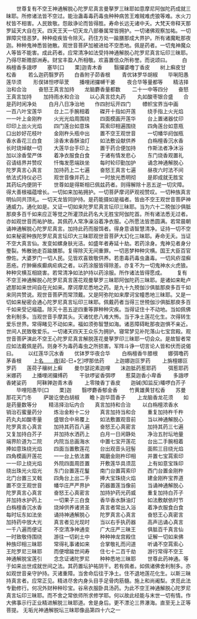 <!-- { "loadSidebar": true } -->
　　世尊复有不空王神通解脱心陀罗尼真言曼拏罗三昧耶如意摩尼阿伽陀药成就三昧耶。所修诸法皆不空过。能治蛊毒毒药毒虫种种病苦王难贼难虎狼等难。水火刀杖皆不相害。人民致敬。怨敌诤论而皆得胜。寿命长远无诸中夭。大梵天帝释天那罗延天大自在天。四天王天一切天龙八部眷属常皆拥护。一切诸佛观察加祐。一切罪障灾怪恶梦。种种疫疾皆令除灭。药住方处一踰膳那成大界护。所有诸魔毗那夜迦。种种鬼神悉皆驰散。观世音菩萨加被进给不空悉地。佩是药者。一切鬼神魔众人等皆不能害。成此药者。应常清净如法受持神通解脱心陀罗尼真言坛印三昧耶。乃得尽斯赡部洲寿。财宝丰盈人所相敬。欢喜置信众所称誉。而说颂曰。
　　白栴檀香多誐啰　　塞毕[口　　栗]迦青木香
　　翳攞婆噜丁香皮　　树上癣皮甘松香
　　若么迦药翳罗药　　白香附子茆香根
　　青优钵罗华胡椒　　毕唎阳愚莲华须
　　形俣钵怛啰荜茇　　播哩闭攞嚩干姜
　　夜合华等量都等　　精洁择治和合治
　　奋怒王真言加持　　龙脑麝香量都数
　　二十一中等四分　　奋怒王真言加持
　　加持雨水和合治　　以心真言捻丸药
　　丸如酸枣银合盛　　合是药时闲净处
　　白月八日净治地　　作四肘坛开四门
　　幖帜宝界当中画　　一百八叶宝莲华
　　台上二手腕相着　　磔开十指如开莲
　　绕手指上火光焰　　一一叶上金刚杵
　　火光光焰周围绕　　四面模画开莲华
　　台上置诸器仗印　　印印上出火光焰
　　四门莲台如意珠　　罥索印相遍围绕
　　四角莲台如意瓶　　口出妙好花枝叶
　　金刚杵头瓶中出　　置不空王观世音
　　一切幡华阏伽瓶　　香水香花三白食
　　涂香末香酥油灯　　如法敷设献供养
　　白栴檀香沉水香　　长时烧焯献一切
　　大莲华台手印上　　置于药合便加持
　　作斯法者净沐浴　　加以涂香莹严体
　　着净衣服食白食　　于诸有情发悲心
　　东门烧香观置礼　　召请结界并赞叹
　　忏悔发愿端趺坐　　每时轮印勤加护
　　诵念神通解脱心　　陀罗真言心真言
　　加持药上二七遍　　奋怒王真言七遍
　　昼夜六时法不间　　依法式持仪必已
　　观世音像并药上　　一时放光悉明彻
　　是即成就无胜宝　　其药坛内便阴干
　　世尊如是得斯相已佩兹药者。则得解除十恶五逆一切灾障。得大善根福蕴增长。一切如来加祐拥护。一切菩萨摩诃萨观视赞叹。一切种族真言明仙同共顶礼。一切天龙皆同护持。是药能摄如是福者。皆由不空王观世音菩萨神通威力。通化如是。又证一切如来陀罗尼真言坛印三昧耶。当为六十二殑伽沙俱胝那庾多百千如来应正等觉之所灌顶此药名大无胜宝阿伽陀首。所有诸法悉无过者。亦如观世音而祐护故。其佩药人常净澡浴着净衣服。心所愿法皆悉圆满。若常晨朝诵神通解脱心陀罗尼真言。加持此药而服饵者。得身意语智慧清净。证持一切不空如来秘密种族陀罗尼真言坛印大三昧耶观世音菩萨大幻化三昧耶。寿命无夭。当证不空大真言仙。发变如螺身肤光洁。如盛年者寿延十劫。若药涂身。鬼神见者身分璺裂。怖散驰走百踰膳那。复得除灭无间重罪。一切恶梦种种灾横。国王大臣百官僚佐。大婆罗门一切人民。见皆欢喜致敬供养。若患毒药毒虫蛊毒。一切风疥湿癣恶疮。疔肿癞疾癫病疟病之者。以药涂服皆得除差。亦复不为一切鬼神水火虎狼。种种灾横互相娆害。若常清净如法护持以药涂服。所作诸法皆得愿成。
　　复有不空王神通解脱心陀罗尼真言莲花观曼拏罗三昧耶阿伽陀药三昧耶。是诸如来毗卢遮那如来世间自在光如来。摩诃摩尼悉地之药。是九十九殑伽沙俱胝那庾多百千如来同共赞说。观世音菩萨而常顶戴。又是阿弥陀如来摩诃宝幢悉地三昧耶。又是一切如来秘密会通心陀罗尼真言坛印三昧耶。佩戴药者当得三世殑伽沙俱胝那庾多百千如来受记福蕴。除灭十恶五逆四重等罪种种灾疾。当得证住十不动地。当如佩佛舍利制多。当观世音手摩其头。灭诸忧悲八难大怖。当于净土莲花化生。次得转生爱乐世界。常得睹见不动如来。福如须弥智慧如海。诸恶障碍毗那夜迦惧不亲近。世间人民致敬爱乐。一切诸天四天王众乐为拥护。寝常梦见补陀落山七宝宫殿。观世音菩萨演此不空王心陀罗尼真言解脱莲花曼拏罗印三昧耶一切会众。是故智者常应如法戴佩是药。则身不为毒药毒虫之所损害。军阵斗诤一切言论人皆和伏而说偈曰。
　　以红莲华沉水香　　优钵罗华夜合华
　　白栴檀香牛膝根　　娜弭噜药茅香根
　　上[名　　夜](名夜反)[起-巳+乞]啰那佉药　　上迦娜迦叵罗药
　　上旃檀娜叵罗药　　莲荷子穰树上癣
　　曼尔瑟詑素迦哩　　沫迦胝药惹耶药
　　弭惹耶药米娜药　　上播哩闭攞缚药
　　干驮啰娑香弭啰　　惹莫迦香小卑香
　　多誐啰香姥娑药　　阿靺亸迦青木香
　　上零陵香丁香皮　　迦碱(知监反)皤啰白芥子
　　毕哩阳愚毕[口　　栗]迦　　翳啰麝香郁金香
　　竹黄雄黄甘松香　　苏曼那花天门冬
　　萨跛讫使白胡椒　　瞻卜迦华茴香子
　　上龙脑香龙花须　　如是药量数等分
　　精洁择治坛内合　　真言加持和合治
　　以白栴檀浓香水　　销治石蜜量药分
　　炼治金粉十二分　　真言加持当和合
　　重复加持杵千杵　　药丸丸如酸枣量
　　盛银合中帛覆上　　如法敷置观音前
　　当以神通解脱心　　陀罗真言心真言
　　加持其药百八遍　　奋怒王心真密言
　　加持其药三七遍　　又复加持白芥子
　　并加持水洒药上　　白月一日闲静处
　　净治五肘坛地量　　端界阶道为二院
　　内院当总画海水　　中置七宝开莲花
　　台出二手腕相着　　捧如意珠绕光焰
　　四面当置敷莲花　　台出观音头冠髻
　　面熙三目绕光焰　　四角模画开莲花
　　一一台上依法置　　羯磨金刚杵印相
　　并置七宝罥索印　　一一印上绕光焰
　　外院四面周匝置　　开敷莲华具须蕊
　　上有如意宝珠印　　绕出珠光火焰光
　　东门台置莲花鬘　　南门台置罥索印
　　西门台置金刚杵　　北门台置三叉戟
　　四角台上出二手　　捧大宝珠绕火焰
　　建金刚杵宝界道　　置不空王观世音
　　幡华庄严严界护　　药器置莲当像前
　　当诵神通解脱心　　陀罗真言心真言
　　奋怒王心真密言　　加持护药光药威
　　重复加持白芥子　　并加持水护药上
　　一切果子三白食　　香华香水酥油灯
　　如法敷献依时节　　白栴檀香沉水香
　　烧焯供养诸贤圣　　真言者常出入浴
　　着净衣服食白食　　每时坛东如法坐
　　诵持神通解脱心　　陀罗真言心真言
　　奋怒王心真密言　　加持药中放大光
　　真言者见光现时　　当以右手执药器
　　高声迅诵心真言　　一千八遍而便证
　　不空清净神通变　　广大庄严三昧王
　　俱胝百千真言仙　　一时致敬侍围绕
　　游往一切刹土中　　种种神龙宫殿住
　　证解一切如来佛　　种族印相三昧耶
　　常得礼事诸如来　　合掌敬礼而问道
　　听诵不空罥索心　　王陀罗尼三昧耶
　　而便增踰世间寿　　住七十二百千劫
　　游行常得不空王　　神通解脱宝莲引
　　念念证诸陀罗尼　　种种悉地三昧耶
　　世尊此药神通。等于如来出世成就世间之法。其药置坛护祐阴干。若有佩者。如佩诸佛舍利制多。亦如观世音亲守护持。灭诸重障。当舍命后往于净土。住不退地莲花化生。以斯三昧持真言者。应常正见。精进尽舍内身头目手足骨肉筋髓。施上和尚阇梨。求觅此法专勤修行。何况外财种种珍宝。谷帛衣服卧具汤药。为此不空王神通解脱心陀罗尼真言坛印三昧耶。而不舍之常依师所求修学耶。何以故此经能与末世一切有情。作大佛事示行正业精进解脱三昧耶道。舍是身后。更不漂沦三界瀑海。直至无上正等菩提。
无垢光神通解脱坛三昧耶像品第四十六之一
